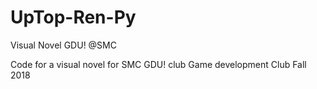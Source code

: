 # UpTop-Ren-Py
Visual Novel GDU! @SMC

Code for a visual novel for SMC GDU! club
 Game development Club Fall 2018
